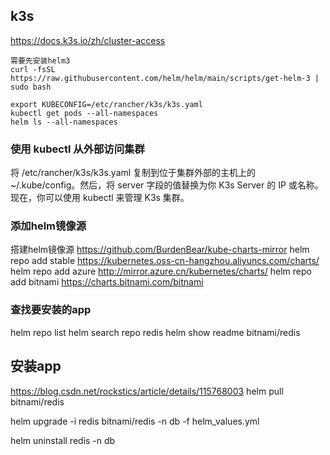 ## k3s
https://docs.k3s.io/zh/cluster-access

```
需要先安装helm3
curl -fsSL https://raw.githubusercontent.com/helm/helm/main/scripts/get-helm-3 | sudo bash

export KUBECONFIG=/etc/rancher/k3s/k3s.yaml
kubectl get pods --all-namespaces
helm ls --all-namespaces
```
### 使用 kubectl 从外部访问集群
将 /etc/rancher/k3s/k3s.yaml 复制到位于集群外部的主机上的 ~/.kube/config。然后，将 server 字段的值替换为你 K3s Server 的 IP 或名称。现在，你可以使用 kubectl 来管理 K3s 集群。

### 添加helm镜像源
搭建helm镜像源 https://github.com/BurdenBear/kube-charts-mirror
helm repo add stable  https://kubernetes.oss-cn-hangzhou.aliyuncs.com/charts/
helm repo add azure http://mirror.azure.cn/kubernetes/charts/
helm repo add bitnami https://charts.bitnami.com/bitnami

### 查找要安装的app
helm repo list
helm search repo redis
helm show readme bitnami/redis

## 安装app
https://blog.csdn.net/rockstics/article/details/115768003
helm pull bitnami/redis

helm upgrade -i redis bitnami/redis -n db -f helm_values.yml

helm uninstall redis -n db